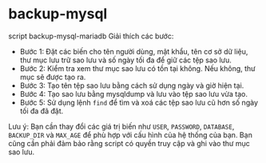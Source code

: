 # backup-mysql
script backup-mysql-mariadb
Giải thích các bước:
- Bước 1: Đặt các biến cho tên người dùng, mật khẩu, tên cơ sở dữ liệu, thư mục lưu trữ sao lưu và số ngày tối đa để giữ các tệp sao lưu.
- Bước 2: Kiểm tra xem thư mục sao lưu có tồn tại không. Nếu không, thư mục sẽ được tạo ra.
- Bước 3: Tạo tên tệp sao lưu bằng cách sử dụng ngày và giờ hiện tại.
- Bước 4: Tạo sao lưu bằng mysqldump và lưu vào tệp sao lưu vừa tạo.
- Bước 5: Sử dụng lệnh `find` để tìm và xoá các tệp sao lưu cũ hơn số ngày tối đa đã đặt.

Lưu ý: Bạn cần thay đổi các giá trị biến như `USER`, `PASSWORD`, `DATABASE`, `BACKUP_DIR` và `MAX_AGE` để phù hợp với cấu hình của hệ thống của bạn.
Bạn cũng cần phải đảm bảo rằng script có quyền truy cập và ghi vào thư mục sao lưu.
